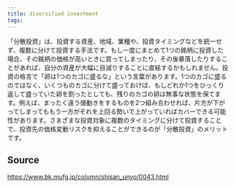 ```yaml
---
title: diversified investment
tags: 
---
```


「分散投資」は、投資する資産、地域、業種や、投資タイミングなどを統一せず、複数に分けて投資する手法です。もし一度にまとめて1つの銘柄に投資した場合、その銘柄の価格が高いときに買ってしまったり、その後暴落したりすることがあれば、自分の資産が大幅に目減りすることに直結するかもしれません。投資の格言で「卵は1つのカゴに盛るな」という言葉があります。1つのカゴに盛るのではなく、いくつものカゴに分けて盛っておけば、もしどれか1つをひっくり返して盛っていた卵を割ったとしても、残りのカゴの卵は無事な状態を保てます。例えば、まったく違う値動きをするものを2つ組み合わせれば、片方が下がってしまってももう一方がそれを上回る勢いで上がっていればカバーできる可能性があります。さまざまな投資対象に複数のタイミングに分けて投資することで、投資先の価格変動リスクを抑えることができるのが「分散投資」のメリットです。

## Source
https://www.bk.mufg.jp/column/shisan_unyo/0043.html